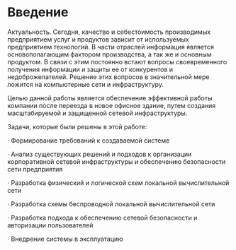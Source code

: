 # Введение

Актуальность. Сегодня, качество и себестоимость производимых предприятием услуг и продуктов зависит от используемых предприятием технологий. В части отраслей информация является основополагающим фактором производства, а так же и основным продуктом. В связи с этим постоянно встают вопросы своевременного получения информации и защиты ее от конкурентов и недоброжелателей. Решение этих вопросов в значительной мере ложится на компьютерные сети и инфраструктуру.

Целью данной работы является обеспечение эффективной работы компании после переезда в новое офисное здание, путем создания масштабируемой и защищенной сетевой инфраструктуры.

Задачи, которые были решены в этой работе:

· Формирование требований к создаваемой системе

· Анализ существующих решений и подходов к организации корпоративной сетевой инфраструктуры и обеспечению безопасности сети предприятия

· Разработка физический и логической схем локальной вычислительной сети

· Разработка схемы беспроводной локальной вычислительной сети

· Разработка подхода к обеспечению сетевой безопасности и авторизации пользователей

· Внедрение системы в эксплуатацию
